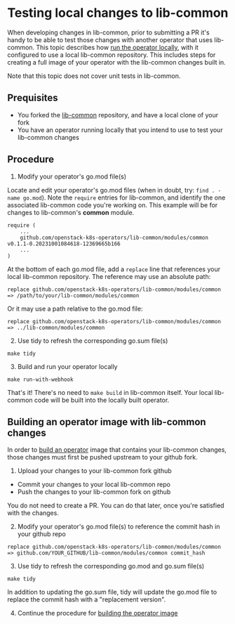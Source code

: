 # Testing local changes to lib-common

When developing changes in lib-common, prior to submitting a PR it's handy
to be able to test those changes with another operator that uses lib-common.
This topic describes how [run the operator locally](running_local_operator.md),
with it configured to use a local lib-common repository. This includes steps
for creating a full image of your operator with the lib-common changes built
in.

Note that this topic does not cover unit tests in lib-common.

## Prequisites

* You forked the [lib-common](https://github.com/openstack-k8s-operators/lib-common) repository, and have a local clone of your fork
* You have an operator running locally that you intend to use to test your lib-common changes

## Procedure

1. Modify your operator's go.mod file(s)

Locate and edit your operator's go.mod files (when in doubt, try: `find
. -name go.mod`). Note the `require` entries for lib-common, and identify the
one associated lib-common code you're working on. This example will be for
changes to lib-common's **common** module.

```golang
require (
	...
	github.com/openstack-k8s-operators/lib-common/modules/common v0.1.1-0.20231001084618-12369665b166
	...
)
```

At the bottom of each go.mod file, add a `replace` line that references your
local lib-common repository. The reference may use an absolute path:

```
replace github.com/openstack-k8s-operators/lib-common/modules/common => /path/to/your/lib-common/modules/common
```

Or it may use a path relative to the go.mod file:

```
replace github.com/openstack-k8s-operators/lib-common/modules/common => ../lib-common/modules/common
```

2. Use tidy to refresh the corresponding go.sum file(s)

```shell
make tidy
```

3. Build and run your operator locally

```shell
make run-with-webhook
```

That's it! There's no need to `make build` in lib-common itself. Your local
lib-common code will be built into the locally built operator.

## Building an operator image with lib-common changes

In order to [build an operator](image_build.md) image that contains your
lib-common changes, those changes must first be pushed upstream to your
github fork.

1. Upload your changes to your lib-common fork github

* Commit your changes to your local lib-common repo
* Push the changes to your lib-common fork on github

You do not need to create a PR. You can do that later, once you're satisfied
with the changes.

2. Modify your operator's go.mod file(s) to reference the commit hash in your github repo

```
replace github.com/openstack-k8s-operators/lib-common/modules/common => github.com/YOUR_GITHUB/lib-common/modules/common commit_hash

```

3. Use tidy to refresh the corresponding go.mod and go.sum file(s)

```shell
make tidy
```

In addition to updating the go.sum file, tidy will update the go.mod file to
replace the commit hash with a "replacement version".

4. Continue the procedure for [building the operator image](image_build.md)
